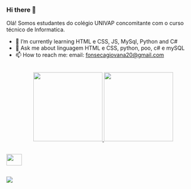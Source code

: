 ### Hi there 👋
Olá! Somos estudantes do colégio UNIVAP concomitante com o curso técnico de Informatica.

- 🌱 I’m currently learning HTML e CSS, JS, MySql, Python and C#
- 💬 Ask me about linguagem HTML e CSS, python, poo, c# e mySQL
- 📫 How to reach me: email: fonsecagiovana20@gmail.com
<br>
<div align="center">
  <a href="https://github.com/IsaacGihSiohei">
  <img height="180em" src="https://github-readme-stats.vercel.app/api?username=ehAestagias&show_icons=true&theme=dracula&include_all_commits=true&count_private=true"/>
  <img height="180em" src="https://github-readme-stats.vercel.app/api/top-langs/?username=ehAestagias&layout=compact&langs_count=7&theme=dracula"/>
</div>

  ##
  
  <div>
    
<img width="40" height="30" src="https://cdn.jsdelivr.net/gh/devicons/devicon/icons/vscode/vscode-original.svg" />
    
  </div>
  
  ##
  
  <div>
   <a href = "mailto:fonsecagiovana20@gmail.com"><img src="https://img.shields.io/badge/-Gmail-%23333?style=for-the-badge&logo=gmail&logoColor=white" target="_blank"></a>
  </div>
